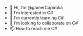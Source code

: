 - 👋 Hi, I’m @gamerCapiroka
- 👀 I’m interested in C# 
- 🌱 I’m currently learning C#
- 💞️ I’m looking to collaborate on C#
- 📫 How to reach me C#

<!---
gamerCapiroka/gamerCapiroka is a ✨ special ✨ repository because its `README.md` (this file) appears on your GitHub profile.
You can click the Preview link to take a look at your changes.
--->
